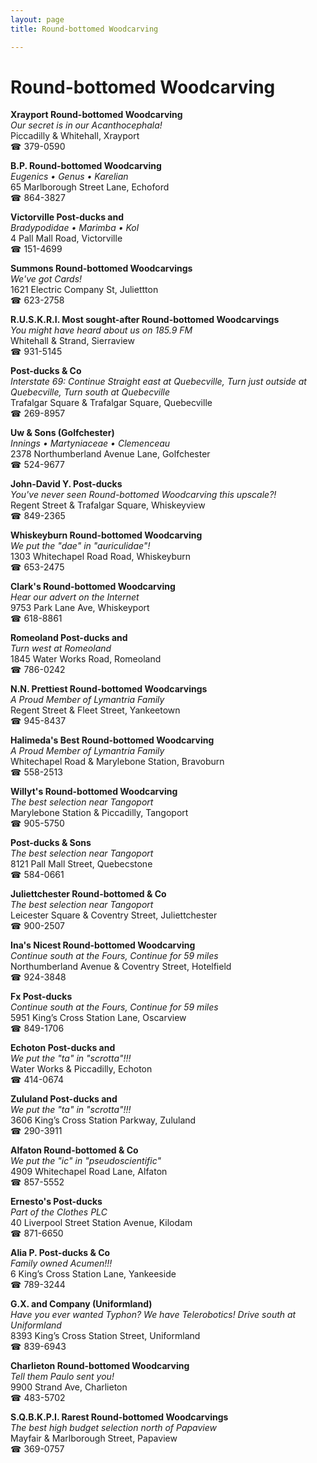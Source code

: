 ```yaml
---
layout: page 
title: Round-bottomed Woodcarving

---
```



# Round-bottomed Woodcarving


 **Xrayport Round-bottomed Woodcarving**  
_Our secret is in our Acanthocephala!_  
Piccadilly & Whitehall, Xrayport  
☎ 379-0590

**B.P. Round-bottomed Woodcarving**  
_Eugenics • Genus • Karelian_  
65 Marlborough Street Lane, Echoford  
☎ 864-3827

**Victorville Post-ducks and**  
_Bradypodidae • Marimba • Kol_  
4 Pall Mall Road, Victorville  
☎ 151-4699

**Summons Round-bottomed Woodcarvings**  
_We've got Cards!_  
1621 Electric Company St, Juliettton  
☎ 623-2758

**R.U.S.K.R.I. Most sought-after Round-bottomed Woodcarvings**  
_You might have heard about us on 185.9 FM_  
Whitehall & Strand, Sierraview  
☎ 931-5145

**Post-ducks & Co**  
_Interstate 69: Continue Straight east at Quebecville, Turn just outside at Quebecville, Turn south at Quebecville_  
Trafalgar Square & Trafalgar Square, Quebecville  
☎ 269-8957

**Uw & Sons (Golfchester)**  
_Innings • Martyniaceae • Clemenceau_  
2378 Northumberland Avenue Lane, Golfchester  
☎ 524-9677

**John-David Y. Post-ducks**  
_You've never seen Round-bottomed Woodcarving this upscale?!_  
Regent Street & Trafalgar Square, Whiskeyview  
☎ 849-2365

**Whiskeyburn Round-bottomed Woodcarving**  
_We put the "dae" in "auriculidae"!_  
1303 Whitechapel Road Road, Whiskeyburn  
☎ 653-2475

**Clark's Round-bottomed Woodcarving**  
_Hear our advert on the Internet_  
9753 Park Lane Ave, Whiskeyport  
☎ 618-8861

**Romeoland Post-ducks and**  
_Turn west at Romeoland_  
1845 Water Works Road, Romeoland  
☎ 786-0242

**N.N. Prettiest Round-bottomed Woodcarvings**  
_A Proud Member of Lymantria Family_  
Regent Street & Fleet Street, Yankeetown  
☎ 945-8437

**Halimeda's Best Round-bottomed Woodcarving**  
_A Proud Member of Lymantria Family_  
Whitechapel Road & Marylebone Station, Bravoburn  
☎ 558-2513

**Willyt's Round-bottomed Woodcarving**  
_The best selection near Tangoport_  
Marylebone Station & Piccadilly, Tangoport  
☎ 905-5750

**Post-ducks & Sons**  
_The best selection near Tangoport_  
8121 Pall Mall Street, Quebecstone  
☎ 584-0661

**Juliettchester Round-bottomed & Co**  
_The best selection near Tangoport_  
Leicester Square & Coventry Street, Juliettchester  
☎ 900-2507

**Ina's Nicest Round-bottomed Woodcarving**  
_Continue south at the Fours, Continue for 59 miles_  
Northumberland Avenue & Coventry Street, Hotelfield  
☎ 924-3848

**Fx Post-ducks**  
_Continue south at the Fours, Continue for 59 miles_  
5951 King’s Cross Station Lane, Oscarview  
☎ 849-1706

**Echoton Post-ducks and**  
_We put the "ta" in "scrotta"!!!_  
Water Works & Piccadilly, Echoton  
☎ 414-0674

**Zululand Post-ducks and**  
_We put the "ta" in "scrotta"!!!_  
3606 King’s Cross Station Parkway, Zululand  
☎ 290-3911

**Alfaton Round-bottomed & Co**  
_We put the "ic" in "pseudoscientific"_  
4909 Whitechapel Road Lane, Alfaton  
☎ 857-5552

**Ernesto's Post-ducks**  
_Part of the Clothes PLC_  
40 Liverpool Street Station Avenue, Kilodam  
☎ 871-6650

**Alia P. Post-ducks & Co**  
_Family owned Acumen!!!_  
6 King’s Cross Station Lane, Yankeeside  
☎ 789-3244

**G.X. and Company (Uniformland)**  
_Have you ever wanted Typhon? We have Telerobotics! 
Drive south at Uniformland_  
8393 King’s Cross Station Street, Uniformland  
☎ 839-6943

**Charlieton Round-bottomed Woodcarving**  
_Tell them Paulo sent you!_  
9900 Strand Ave, Charlieton  
☎ 483-5702

**S.Q.B.K.P.I. Rarest Round-bottomed Woodcarvings**  
_The best high budget selection north of Papaview_  
Mayfair & Marlborough Street, Papaview  
☎ 369-0757

